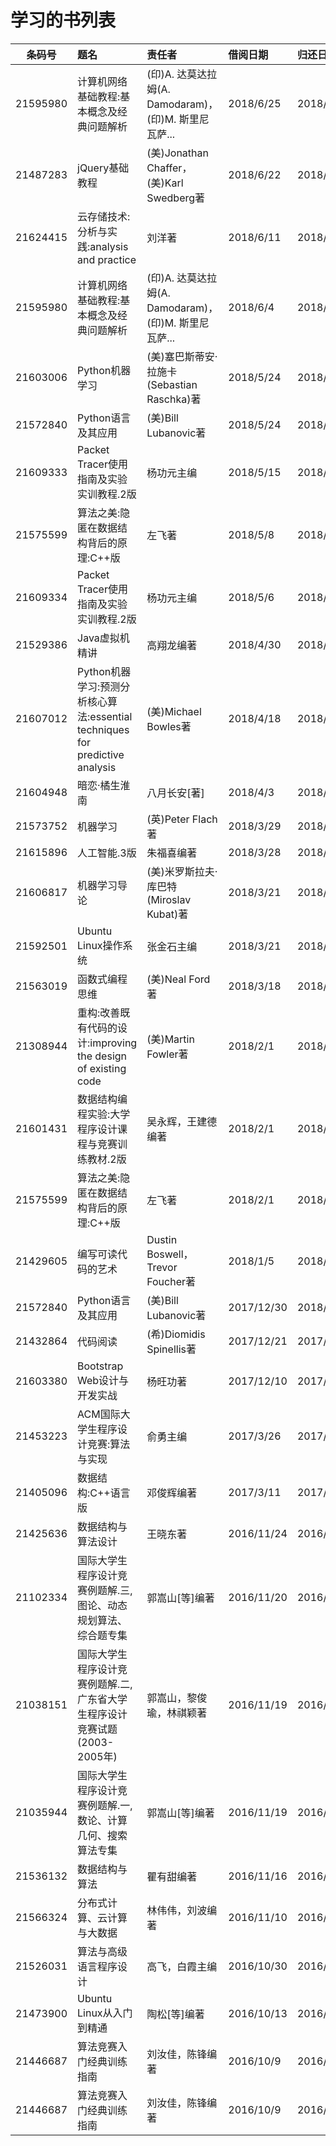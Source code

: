 # 学习的书列表

|条码号|题名|责任者|借阅日期|归还日期|
|:---:|:---|:---|:---|:---|
|21595980|计算机网络基础教程:基本概念及经典问题解析|(印)A. 达莫达拉姆(A. Damodaram)，(印)M. 斯里尼瓦萨...|2018/6/25|2018/6/27|
|21487283|jQuery基础教程|(美)Jonathan Chaffer，(美)Karl Swedberg著|2018/6/22|2018/6/22|
|21624415|云存储技术:分析与实践:analysis and practice|刘洋著|2018/6/11|2018/6/12|
|21595980|计算机网络基础教程:基本概念及经典问题解析|(印)A. 达莫达拉姆(A. Damodaram)，(印)M. 斯里尼瓦萨...|2018/6/4|2018/6/6|
|21603006|Python机器学习|(美)塞巴斯蒂安·拉施卡(Sebastian Raschka)著|2018/5/24|2018/6/22|
|21572840|Python语言及其应用|(美)Bill Lubanovic著|2018/5/24|2018/6/5|
|21609333|Packet Tracer使用指南及实验实训教程.2版|杨功元主编|2018/5/15|2018/6/28|
|21575599|算法之美:隐匿在数据结构背后的原理:C++版|左飞著|2018/5/8|2018/5/27|
|21609334|Packet Tracer使用指南及实验实训教程.2版|杨功元主编|2018/5/6|2018/5/8|
|21529386|Java虚拟机精讲|高翔龙编著|2018/4/30|2018/5/3|
|21607012|Python机器学习:预测分析核心算法:essential techniques for predictive analysis|(美)Michael Bowles著|2018/4/18|2018/4/22|
|21604948|暗恋·橘生淮南|八月长安[著]|2018/4/3|2018/4/8|
|21573752|机器学习|(英)Peter Flach著|2018/3/29|2018/5/3|
|21615896|人工智能.3版|朱福喜编著|2018/3/28|2018/4/3|
|21606817|机器学习导论|(美)米罗斯拉夫·库巴特(Miroslav Kubat)著|2018/3/21|2018/4/22|
|21592501|Ubuntu Linux操作系统|张金石主编|2018/3/21|2018/3/29|
|21563019|函数式编程思维|(美)Neal Ford著|2018/3/18|2018/3/20|
|21308944|重构:改善既有代码的设计:improving the design of existing code|(美)Martin Fowler著|2018/2/1|2018/3/9|
|21601431|数据结构编程实验:大学程序设计课程与竞赛训练教材.2版|吴永辉，王建德编著|2018/2/1|2018/3/16||
|21575599|算法之美:隐匿在数据结构背后的原理:C++版|左飞著|2018/2/1|2018/3/8|
|21429605|编写可读代码的艺术|Dustin Boswell，Trevor Foucher著|2018/1/5|2018/3/20|
|21572840|Python语言及其应用|(美)Bill Lubanovic著|2017/12/30|2018/1/1|
|21432864|代码阅读|(希)Diomidis Spinellis著|2017/12/21|2017/12/21|
|21603380|Bootstrap Web设计与开发实战|杨旺功著|2017/12/10|2017/12/24|
|21453223|ACM国际大学生程序设计竞赛:算法与实现|俞勇主编|2017/3/26|2017/5/10|
|21405096|数据结构:C++语言版|邓俊辉编著|2017/3/11|2017/4/19|
|21425636|数据结构与算法设计|王晓东著|2016/11/24|2016/12/12||
|21102334|国际大学生程序设计竞赛例题解.三,图论、动态规划算法、综合题专集|郭嵩山[等]编著|2016/11/20|2016/11/24|
|21038151|国际大学生程序设计竞赛例题解.二,广东省大学生程序设计竞赛试题(2003-2005年)|郭嵩山，黎俊瑜，林祺颖著|2016/11/19|2016/12/12|
|21035944|国际大学生程序设计竞赛例题解.一,数论、计算几何、搜索算法专集|郭嵩山[等]编著|2016/11/19|2016/11/20|
|21536132|数据结构与算法|瞿有甜编著|2016/11/16|2016/12/14|
|21566324|分布式计算、云计算与大数据|林伟伟，刘波编著|2016/11/10|2016/11/14|
|21526031|算法与高级语言程序设计|高飞，白霞主编|2016/10/30|2016/11/19|
|21473900|Ubuntu Linux从入门到精通|陶松[等]编著|2016/10/13|2016/10/30|
|21446687|算法竞赛入门经典训练指南|刘汝佳，陈锋编著|2016/10/9|2016/11/10|
|21446687|算法竞赛入门经典训练指南|刘汝佳，陈锋编著|2016/10/9|2016/11/10|
